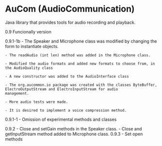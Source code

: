 # AuCom (AudioCommunication)
Java library that provides tools for audio recording and playback.

0.9
	Funcionally version

0.9.1-1b 
	- The Speaker and Microphone class was modified by changing the form
	to instantiate objects.

	- The readAudio (int len) method was added in the Microphone class.

	- Modified the audio formats and added new formats to choose from, in the AudioQuality class

	- A new constructor was added to the AudioInterface class

	- The org.aucommon.io package was created with the classes ByteBuffer, ElectroOutputStream and ElectroInputStream for audio 
	management.

	- More audio tests were made.

	- It is desired to implement a voice compression method.
0.9.1-1 - Omission of experimental methods and classes

0.9.2	- Close and setGain methods in the Speaker class.
	- Close and getInputStream method added to Microphone class.
0.9.3 	- Set open methods
